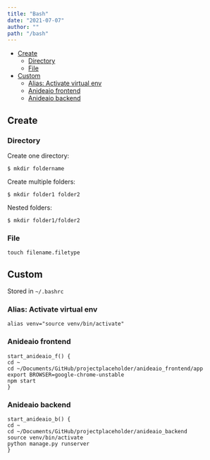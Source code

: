 ```yaml
---
title: "Bash"
date: "2021-07-07"
author: ""
path: "/bash"
---
```


- [Create](#create)
  - [Directory](#directory)
  - [File](#file)
- [Custom](#custom)
  - [Alias: Activate virtual env](#alias-activate-virtual-env)
  - [Anideaio frontend](#anideaio-frontend)
  - [Anideaio backend](#anideaio-backend)

      
## Create

### Directory
Create one directory:

```$ mkdir foldername ```

Create multiple folders:

```$ mkdir folder1 folder2```

Nested folders:

```$ mkdir folder1/folder2```

### File
```touch filename.filetype```

## Custom

Stored in ```~/.bashrc```

### Alias: Activate virtual env
```alias venv="source venv/bin/activate"```

### Anideaio frontend

```
start_anideaio_f() {
cd ~
cd ~/Documents/GitHub/projectplaceholder/anideaio_frontend/app
export BROWSER=google-chrome-unstable
npm start
}
```

### Anideaio backend

```
start_anideaio_b() {
cd ~
cd ~/Documents/GitHub/projectplaceholder/anideaio_backend
source venv/bin/activate
python manage.py runserver
}
```